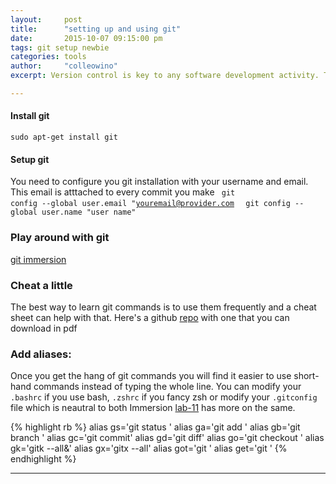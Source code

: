 ```yaml
---
layout:     post
title:      "setting up and using git"
date:       2015-10-07 09:15:00 pm
tags: git setup newbie
categories: tools
author:     "colleowino"
excerpt: Version control is key to any software development activity. There are many options and I prefer using git because its easier to branch and I host most of my code on... Tada! github. 

---
```

#### Install git
<code>sudo apt-get install git</code>

#### Setup git
You need to configure you git installation with your username and email. This email is atttached to every commit you make <code> git config --global user.email "youremail@provider.com </code> <code> git config --global user.name "user name" </code>

### Play around with git 
[git immersion](http://gitimmersion.com/)

### Cheat a little
The best way to learn git commands is to use them frequently and a cheat sheet can help with that. Here's a github [repo](https://github.com/arslanbilal/git-cheat-sheet) with one that you can download in pdf

### Add aliases:
Once you get the hang of git commands you will find it easier to use short-hand commands instead of typing the whole line. You can modify your <code>.bashrc</code> if you use bash, <code>.zshrc</code> if you fancy zsh or modify your <code>.gitconfig</code> file which is neautral to both
Immersion [lab-11](http://gitimmersion.com/lab_11.html) has more on the same.

{% highlight rb %}
alias gs='git status '
alias ga='git add '
alias gb='git branch '
alias gc='git commit'
alias gd='git diff'
alias go='git checkout '
alias gk='gitk --all&'
alias gx='gitx --all'
alias got='git '
alias get='git '
{% endhighlight %}

-----

